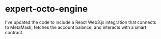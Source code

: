 # expert-octo-engine

I've updated the code to include a React Web3.js integration that connects to MetaMask, fetches the account balance, and interacts with a smart contract. 
